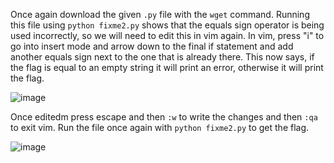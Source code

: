 Once again download the given `.py` file with the `wget` command. Running this file using `python fixme2.py` shows that the equals sign operator is being used incorrectly, so we will need to edit this in vim again.
In vim, press "i" to go into insert mode and arrow down to the final if statement and add another equals sign next to the one that is already there. This now says, if the flag is equal to an empty string it will print an error, 
otherwise it will print the flag. 

![image](https://github.com/JMacPort/picoCTFs/assets/145376972/38ae4165-00c0-4f6a-9c0c-ee4f43a88ef5)

Once editedm press escape and then `:w` to write the changes and then `:qa` to exit vim. Run the file once again with `python fixme2.py` to get the flag. 

![image](https://github.com/JMacPort/picoCTFs/assets/145376972/d055c627-b267-4b92-8273-fc33d9c2f5cd)
